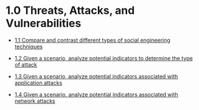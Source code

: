 # 1.0 Threats, Attacks, and Vulnerabilities

- [1.1 Compare and contrast different types of social engineering techniques](./1.1.md)

- [1.2 Given a scenario, analyze potential indicators to determine the type of attack](./1.2.md)

- [1.3 Given a scenario, analyze potential indicators associated with application attacks](./1.3.md)

- [1.4 Given a scenario, analyze potential indicators associated with network attacks](./1.4.md)
